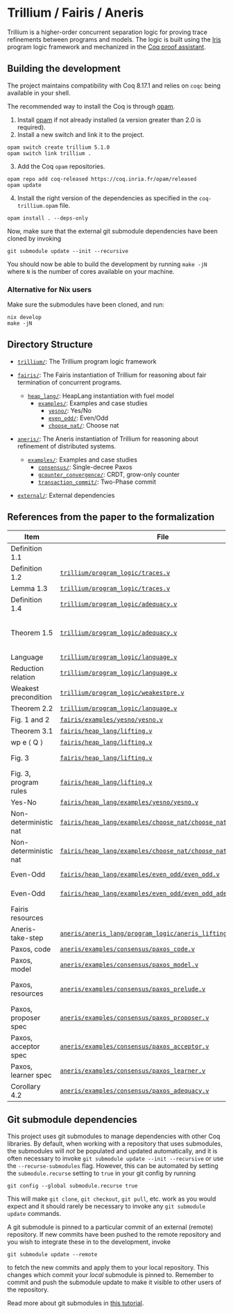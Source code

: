 # Trillium / Fairis / Aneris

Trillium is a higher-order concurrent separation logic for proving trace
refinements between programs and models. The logic is built using the
[Iris](https://iris-project.org) program logic framework and mechanized in the
[Coq proof assistant](https://coq.inria.fr/).

## Building the development

The project maintains compatibility with Coq 8.17.1 and relies on `coqc` being
available in your shell.

The recommended way to install the Coq is through [opam](https://opam.ocaml.org/doc/Install.html).

1. Install [opam](https://opam.ocaml.org/doc/Install.html) if not already
   installed (a version greater than 2.0 is required).
2. Install a new switch and link it to the project.
```
opam switch create trillium 5.1.0
opam switch link trillium .
```
3. Add the Coq `opam` repositories.
```
opam repo add coq-released https://coq.inria.fr/opam/released
opam update
```
4. Install the right version of the dependencies as specified in the
   `coq-trillium.opam` file.
```
opam install . --deps-only
```

Now, make sure that the external git submodule dependencies have been cloned by
invoking
```
git submodule update --init --recursive
```

You should now be able to build the development by running `make -jN` where `N`
is the number of cores available on your machine.

### Alternative for Nix users

Make sure the submodules have been cloned, and run:

```
nix develop
make -jN
```

## Directory Structure

- [`trillium/`](trillium/): The Trillium program logic framework

- [`fairis/`](fairis/): The Fairis instantiation of Trillium for reasoning
  about fair termination of concurrent programs.
  + [`heap_lang/`](fairis/heap_lang/): HeapLang instantiation with fuel model
    * [`examples/`](fairis/heap_lang/examples/): Examples and case studies
      - [`yesno/`](fairis/heap_lang/examples/yesno): Yes/No
      - [`even_odd/`](fairis/heap_lang/examples/even_odd): Even/Odd
      - [`choose_nat/`](fairis/heap_lang/examples/choose_nat): Choose nat
  
- [`aneris/`](aneris/): The Aneris instantiation of Trillium for reasoning about
    refinement of distributed systems.
  + [`examples/`](aneris/examples/): Examples and case studies
    * [`consensus/`](aneris/examples/consensus): Single-decree Paxos
    * [`gcounter_convergence/`](aneris/examples/consensus): CRDT, grow-only counter
    * [`transaction_commit/`](aneris/examples/transaction_commit): Two-Phase commit

- [`external/`](external/): External dependencies


## References from the paper to the formalization
| Item                  | File                                                                                                     | Name                                                                                                                    |
|-----------------------|----------------------------------------------------------------------------------------------------------|-------------------------------------------------------------------------------------------------------------------------|
| Definition 1.1        |                                                                                                          |                                                                                                                         |
| Definition 1.2        | [`trillium/program_logic/traces.v`](trillium/program_logic/traces.v)                                     | `continued_simulation`                                                                                                  |
| Lemma 1.3             | [`trillium/program_logic/traces.v`](trillium/program_logic/traces.v)                                     | `produced_inf_aux_trace_valid_inf`                                                                                      |
| Definition 1.4        | [`trillium/program_logic/adequacy.v`](trillium/program_logic/adequacy.v)                                 | `rel_finitary`                                                                                                          |
| Theorem 1.5           | [`trillium/program_logic/adequacy.v`](trillium/program_logic/adequacy.v)                                 | morally `simulation_correspondence_multiple`, otherwise Cleaveland and Sokolsky 2021                                    |
| Language              | [`trillium/program_logic/language.v`](trillium/program_logic/language.v)                                 | `language`                                                                                                              |
| Reduction relation    | [`trillium/program_logic/language.v`](trillium/program_logic/language.v)                                 | `locale_step`                                                                                                           |
| Weakest precondition  | [`trillium/program_logic/weakestpre.v`](trillium/program_logic/weakestpre.v)                             | `wp_def`                                                                                                                |
| Theorem 2.2           | [`trillium/program_logic/language.v`](trillium/program_logic/language.v)                                 | `wp_strong_adequacy`                                                                                                    |
| Fig. 1 and 2          | [`fairis/examples/yesno/yesno.v`](fairis/examples/yesno/yesno.v)                                         | `yes`, `no`, `start`, `the_model`                                                                                       |
| Theorem 3.1           | [`fairis/heap_lang/lifting.v`](fairis/heap_lang/lifting.v)                                               | `simulation_adequacy`                                                                                                   |
| wp e ⟨ Q ⟩            | [`fairis/heap_lang/lifting.v`](fairis/heap_lang/lifting.v)                                               | `sswp`                                                                                                                  |
| Fig. 3                | [`fairis/heap_lang/lifting.v`](fairis/heap_lang/lifting.v)                                               | `wp_step_fuel`, `wp_role_dealloc`, `wp_step_model`, `wp_role_fork`                                                      |
| Fig. 3, program rules | [`fairis/heap_lang/lifting.v`](fairis/heap_lang/lifting.v)                                               | `wp_alloc`, `wp_store`, `wp_cmpxchg_suc`, `wp_cmpxchg_fail` `sswp_pure_step`                                            |
| Yes-No                | [`fairis/heap_lang/examples/yesno/yesno.v`](fairis/heap_lang/examples/yesno/yesno.v)                                         | `yes_no_inv`, `yes_spec`, `no_spec`                                                                                     |
| Non-deterministic nat | [`fairis/heap_lang/examples/choose_nat/choose_nat.v`](fairis/heap_lang/examples/choose_nat/choose_nat.v)                     | `choose_nat_inv`, `choose_nat_spec`                                                                             |
| Non-deterministic nat | [`fairis/heap_lang/examples/choose_nat/choose_nat_adequacy.v`](fairis/heap_lang/examples/choose_nat/choose_nat.v)                     | `ξ_cn`    |
| Even-Odd              | [`fairis/heap_lang/examples/even_odd/even_odd.v`](fairis/heap_lang/examples/even_odd/even_odd.v)                             | `start`, `the_model`, `evenodd_inv` `start_spec`                                                                        |
| Even-Odd              | [`fairis/heap_lang/examples/even_odd/even_odd_adequacy.v`](fairis/heap_lang/examples/even_odd/even_odd_adequacy.v)           | `evenodd_mdl_progress`, `evenodd_mdl_mono`, `ξ_evenodd_trace`                                                           |
| Fairis resources      |                                                                                                          |                                                                                                                         |
| Aneris-take-step      | [`aneris/aneris_lang/program_logic/aneris_lifting.v`](aneris/aneris_lang/program_logic/aneris_lifting.v) | `aneris_wp_atomic_take_step_model_alt`                                                                                  |
| Paxos, code           | [`aneris/examples/consensus/paxos_code.v`](aneris/examples/consensus/paxos_code.v)                       | `acceptor`, `proposer`, `learner`, `client`                                                                             |
| Paxos, model          | [`aneris/examples/consensus/paxos_model.v`](aneris/examples/consensus/paxos_model.v)                     | `PNext`, `paxos_correct`                                                                                                |
| Paxos, resources      | [`aneris/examples/consensus/paxos_prelude.v`](aneris/examples/consensus/paxos_prelude.v)                 | `msgs_auth`, `msgs_elem_of`, `maxBal_auth`, `maxBal_frag`, `maxVal_auth`, `maxVal_frag`, `pending`, `shot`, `paxos_inv` |
| Paxos, proposer spec  | [`aneris/examples/consensus/paxos_proposer.v`](aneris/examples/consensus/paxos_proposer.v)               | `proposer_spec`                                                                                                         |
| Paxos, acceptor spec  | [`aneris/examples/consensus/paxos_acceptor.v`](aneris/examples/consensus/paxos_acceptor.v)               | `acceptor_spec`                                                                                                         |
| Paxos, learner spec   | [`aneris/examples/consensus/paxos_learner.v`](aneris/examples/consensus/paxos_learner.v)                 | `learner_spec`                                                                                                          |
| Corollary 4.2         | [`aneris/examples/consensus/paxos_adequacy.v`](aneris/examples/consensus/paxos_adequacy.v)               | `simulates`, `paxos_correct_impl`                                                                                       |

## Git submodule dependencies

This project uses git submodules to manage dependencies with other Coq
libraries. By default, when working with a repository that uses submodules, the
submodules will *not* be populated and updated automatically, and it is often
necessary to invoke `git submodule update --init --recursive` or use the
`--recurse-submodules` flag. However, this can be automated by setting the
`submodule.recurse` setting to `true` in your git config by running

    git config --global submodule.recurse true

This will make `git clone`, `git checkout`, `git pull`, etc. work as you would
expect and it should rarely be necessary to invoke any `git submodule update`
commands.

A git submodule is pinned to a particular commit of an external (remote)
repository. If new commits have been pushed to the remote repository and you
wish to integrate these in to the development, invoke

    git submodule update --remote

to fetch the new commits and apply them to your local repository. This changes
which commit your *local* submodule is pinned to. Remember to commit and push
the submodule update to make it visible to other users of the repository.

Read more about git submodules in [this
tutorial](https://git-scm.com/book/en/v2/Git-Tools-Submodules).
